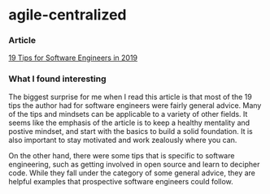 # agile-centralized

### Article
[19 Tips for Software Engineers in 2019](https://dev.to/emmawedekind/19-tips-for-software-engineers-in-2019-4okm)

### What I found interesting

The biggest surprise for me when I read this article is that most of the 19 tips the author had for software engineers were fairly general advice. Many of the tips and mindsets can be applicable to a variety of other fields. It seems like the emphasis of the article is to keep a healthy mentality and postive mindset, and start with the basics to build a solid foundation. It is also important to stay motivated and work zealously where you can. 

On the other hand, there were some tips that is specific to software engineering, such as getting involved in open source and learn to decipher code. While they fall under the category of some general advice, they are helpful examples that prospective software engineers could follow.
